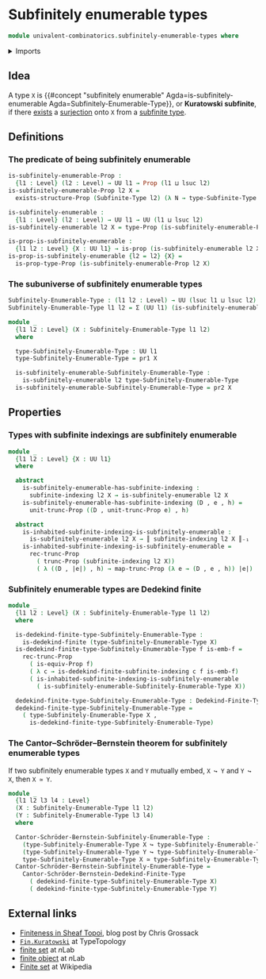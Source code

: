 # Subfinitely enumerable types

```agda
module univalent-combinatorics.subfinitely-enumerable-types where
```

<details><summary>Imports</summary>

```agda
open import foundation.decidable-equality
open import foundation.dependent-pair-types
open import foundation.embeddings
open import foundation.equivalences
open import foundation.existential-quantification
open import foundation.functoriality-propositional-truncation
open import foundation.propositional-truncations
open import foundation.propositions
open import foundation.sets
open import foundation.surjective-maps
open import foundation.universe-levels

open import univalent-combinatorics.dedekind-finite-types
open import univalent-combinatorics.equality-finite-types
open import univalent-combinatorics.finite-types
open import univalent-combinatorics.image-of-maps
open import univalent-combinatorics.standard-finite-types
open import univalent-combinatorics.subfinite-indexing
open import univalent-combinatorics.subfinite-types
```

</details>

## Idea

A type `X` is
{{#concept "subfinitely enumerable" Agda=is-subfinitely-enumerable Agda=Subfinitely-Enumerable-Type}},
or **Kuratowski subfinite**, if there
[exists](foundation.existential-quantification.md) a
[surjection](foundation.surjective-maps.md) onto `X` from a
[subfinite type](univalent-combinatorics.subfinite-types.md).

## Definitions

### The predicate of being subfinitely enumerable

```agda
is-subfinitely-enumerable-Prop :
  {l1 : Level} (l2 : Level) → UU l1 → Prop (l1 ⊔ lsuc l2)
is-subfinitely-enumerable-Prop l2 X =
  exists-structure-Prop (Subfinite-Type l2) (λ N → type-Subfinite-Type N ↠ X)

is-subfinitely-enumerable :
  {l1 : Level} (l2 : Level) → UU l1 → UU (l1 ⊔ lsuc l2)
is-subfinitely-enumerable l2 X = type-Prop (is-subfinitely-enumerable-Prop l2 X)

is-prop-is-subfinitely-enumerable :
  {l1 l2 : Level} {X : UU l1} → is-prop (is-subfinitely-enumerable l2 X)
is-prop-is-subfinitely-enumerable {l2 = l2} {X} =
  is-prop-type-Prop (is-subfinitely-enumerable-Prop l2 X)
```

### The subuniverse of subfinitely enumerable types

```agda
Subfinitely-Enumerable-Type : (l1 l2 : Level) → UU (lsuc l1 ⊔ lsuc l2)
Subfinitely-Enumerable-Type l1 l2 = Σ (UU l1) (is-subfinitely-enumerable l2)

module _
  {l1 l2 : Level} (X : Subfinitely-Enumerable-Type l1 l2)
  where

  type-Subfinitely-Enumerable-Type : UU l1
  type-Subfinitely-Enumerable-Type = pr1 X

  is-subfinitely-enumerable-Subfinitely-Enumerable-Type :
    is-subfinitely-enumerable l2 type-Subfinitely-Enumerable-Type
  is-subfinitely-enumerable-Subfinitely-Enumerable-Type = pr2 X
```

## Properties

### Types with subfinite indexings are subfinitely enumerable

```agda
module _
  {l1 l2 : Level} {X : UU l1}
  where

  abstract
    is-subfinitely-enumerable-has-subfinite-indexing :
      subfinite-indexing l2 X → is-subfinitely-enumerable l2 X
    is-subfinitely-enumerable-has-subfinite-indexing (D , e , h) =
      unit-trunc-Prop ((D , unit-trunc-Prop e) , h)

  abstract
    is-inhabited-subfinite-indexing-is-subfinitely-enumerable :
      is-subfinitely-enumerable l2 X → ║ subfinite-indexing l2 X ║₋₁
    is-inhabited-subfinite-indexing-is-subfinitely-enumerable =
      rec-trunc-Prop
        ( trunc-Prop (subfinite-indexing l2 X))
        ( λ ((D , |e|) , h) → map-trunc-Prop (λ e → (D , e , h)) |e|)
```

### Subfinitely enumerable types are Dedekind finite

```agda
module _
  {l1 l2 : Level} (X : Subfinitely-Enumerable-Type l1 l2)
  where

  is-dedekind-finite-type-Subfinitely-Enumerable-Type :
    is-dedekind-finite (type-Subfinitely-Enumerable-Type X)
  is-dedekind-finite-type-Subfinitely-Enumerable-Type f is-emb-f =
    rec-trunc-Prop
      ( is-equiv-Prop f)
      ( λ c → is-dedekind-finite-subfinite-indexing c f is-emb-f)
      ( is-inhabited-subfinite-indexing-is-subfinitely-enumerable
        ( is-subfinitely-enumerable-Subfinitely-Enumerable-Type X))

  dedekind-finite-type-Subfinitely-Enumerable-Type : Dedekind-Finite-Type l1
  dedekind-finite-type-Subfinitely-Enumerable-Type =
    ( type-Subfinitely-Enumerable-Type X ,
      is-dedekind-finite-type-Subfinitely-Enumerable-Type)
```

### The Cantor–Schröder–Bernstein theorem for subfinitely enumerable types

If two subfinitely enumerable types `X` and `Y` mutually embed, `X ↪ Y` and
`Y ↪ X`, then `X ≃ Y`.

```agda
module _
  {l1 l2 l3 l4 : Level}
  (X : Subfinitely-Enumerable-Type l1 l2)
  (Y : Subfinitely-Enumerable-Type l3 l4)
  where

  Cantor-Schröder-Bernstein-Subfinitely-Enumerable-Type :
    (type-Subfinitely-Enumerable-Type X ↪ type-Subfinitely-Enumerable-Type Y) →
    (type-Subfinitely-Enumerable-Type Y ↪ type-Subfinitely-Enumerable-Type X) →
    type-Subfinitely-Enumerable-Type X ≃ type-Subfinitely-Enumerable-Type Y
  Cantor-Schröder-Bernstein-Subfinitely-Enumerable-Type =
    Cantor-Schröder-Bernstein-Dedekind-Finite-Type
      ( dedekind-finite-type-Subfinitely-Enumerable-Type X)
      ( dedekind-finite-type-Subfinitely-Enumerable-Type Y)
```

## External links

- [Finiteness in Sheaf Topoi](https://grossack.site/2024/08/19/finiteness-in-sheaf-topoi),
  blog post by Chris Grossack
- [`Fin.Kuratowski`](https://www.cs.bham.ac.uk/~mhe/TypeTopology/Fin.Kuratowski.html)
  at TypeTopology
- [finite set](https://ncatlab.org/nlab/show/finite+set) at $n$Lab
- [finite object](https://ncatlab.org/nlab/show/finite+object) at $n$Lab
- [Finite set](https://en.wikipedia.org/wiki/Finite_set) at Wikipedia
